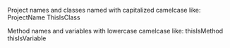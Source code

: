 Project names and classes named with capitalized camelcase
like:
ProjectName
ThisIsClass

Method names and variables with lowercase camelcase
like:
thisIsMethod
thisIsVariable